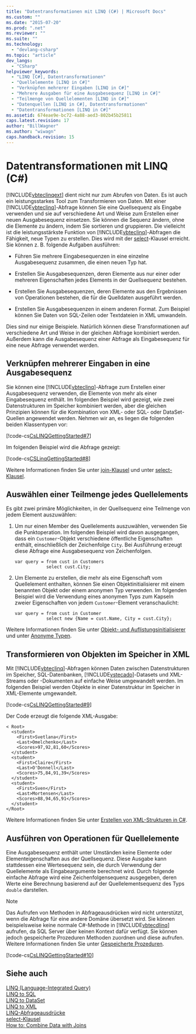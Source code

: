 ```yaml
---
title: "Datentransformationen mit LINQ (C#) | Microsoft Docs"
ms.custom: ""
ms.date: "2015-07-20"
ms.prod: ".net"
ms.reviewer: ""
ms.suite: ""
ms.technology: 
  - "devlang-csharp"
ms.topic: "article"
dev_langs: 
  - "CSharp"
helpviewer_keywords: 
  - "LINQ [C#], Datentransformationen"
  - "Quellelemente [LINQ in C#]"
  - "Verknüpfen mehrerer Eingaben [LINQ in C#]"
  - "Mehrere Ausgaben für eine Ausgabesequenz [LINQ in C#]"
  - "Teilmenge von Quellelementen [LINQ in C#]"
  - "Datenquellen [LINQ in C#], Datentransformationen"
  - "Datentransformationen [LINQ in C#]"
ms.assetid: 674eae9e-bc72-4a88-aed3-802b45b25811
caps.latest.revision: 17
author: "BillWagner"
ms.author: "wiwagn"
caps.handback.revision: 15
---
```

# Datentransformationen mit LINQ (C#)
[!INCLUDE[vbteclinqext](../../../../csharp/getting-started/includes/vbteclinqext-md.md)] dient nicht nur zum Abrufen von Daten.  Es ist auch ein leistungsstarkes Tool zum Transformieren von Daten.  Mit einer [!INCLUDE[vbteclinq](../../../../csharp/includes/vbteclinq-md.md)]\-Abfrage können Sie eine Quellsequenz als Eingabe verwenden und sie auf verschiedene Art und Weise zum Erstellen einer neuen Ausgabesequenz einsetzen.  Sie können die Sequenz ändern, ohne die Elemente zu ändern, indem Sie sortieren und gruppieren. Die vielleicht ist die leistungsstärkste Funktion von [!INCLUDE[vbteclinq](../../../../csharp/includes/vbteclinq-md.md)]\-Abfragen die Fähigkeit, neue Typen zu erstellen.  Dies wird mit der [select](../../../../csharp/language-reference/keywords/select-clause.md)\-Klausel erreicht.  Sie können z. B. folgende Aufgaben ausführen:  
  
-   Führen Sie mehrere Eingabesequenzen in eine einzelne Ausgabesequenz zusammen, die einen neuen Typ hat.  
  
-   Erstellen Sie Ausgabesequenzen, deren Elemente aus nur einer oder mehreren Eigenschaften jedes Elements in der Quellsequenz bestehen.  
  
-   Erstellen Sie Ausgabesequenzen, deren Elemente aus den Ergebnissen von Operationen bestehen, die für die Quelldaten ausgeführt werden.  
  
-   Erstellen Sie Ausgabesequenzen in einem anderen Format.  Zum Beispiel können Sie Daten von SQL\-Zeilen oder Textdateien in XML umwandeln.  
  
 Dies sind nur einige Beispiele.  Natürlich können diese Transformationen auf verschiedene Art und Weise in der gleichen Abfrage kombiniert werden.  Außerdem kann die Ausgabesequenz einer Abfrage als Eingabesequenz für eine neue Abfrage verwendet werden.  
  
## Verknüpfen mehrerer Eingaben in eine Ausgabesequenz  
 Sie können eine [!INCLUDE[vbteclinq](../../../../csharp/includes/vbteclinq-md.md)]\-Abfrage zum Erstellen einer Ausgabesequenz verwenden, die Elemente von mehr als einer Eingabesequenz enthält.  Im folgenden Beispiel wird gezeigt, wie zwei Datenstrukturen im Speicher kombiniert werden, aber die gleichen Prinzipien können für die Kombination von XML\- oder SQL\- oder DataSet\-Quellen angewendet werden.  Nehmen wir an, es liegen die folgenden beiden Klassentypen vor:  
  
 [!code-cs[CsLINQGettingStarted#7](../../../../csharp/programming-guide/concepts/linq/codesnippet/csharp/GettingStarted/Class1.cs#7)]  
  
 Im folgenden Beispiel wird die Abfrage gezeigt:  
  
 [!code-cs[CSLinqGettingStarted#8](../../../../csharp/programming-guide/concepts/linq/codesnippet/csharp/GettingStarted/Class1.cs#8)]  
  
 Weitere Informationen finden Sie unter [join\-Klausel](../../../../csharp/language-reference/keywords/join-clause.md) und unter [select\-Klausel](../../../../csharp/language-reference/keywords/select-clause.md).  
  
## Auswählen einer Teilmenge jedes Quellelements  
 Es gibt zwei primäre Möglichkeiten, in der Quellsequenz eine Teilmenge von jedem Element auszuwählen:  
  
1.  Um nur einen Member des Quellelements auszuwählen, verwenden Sie die Punktoperation.  Im folgenden Beispiel wird davon ausgegangen, dass ein `Customer`\-Objekt verschiedene öffentliche Eigenschaften enthält, einschließlich der Zeichenfolge `City`.  Bei Ausführung erzeugt diese Abfrage eine Ausgabesequenz von Zeichenfolgen.  
  
    ```  
    var query = from cust in Customers  
                select cust.City;  
    ```  
  
2.  Um Elemente zu erstellen, die mehr als eine Eigenschaft vom Quellelement enthalten, können Sie einen Objektinitialisierer mit einem benannten Objekt oder einem anonymen Typ verwenden.  Im folgenden Beispiel wird die Verwendung eines anonymen Typs zum Kapseln zweier Eigenschaften von jedem `Customer`\-Element veranschaulicht:  
  
    ```  
    var query = from cust in Customer  
                select new {Name = cust.Name, City = cust.City};  
    ```  
  
 Weitere Informationen finden Sie unter [Objekt\- und Auflistungsinitialisierer](../../../../csharp/programming-guide/classes-and-structs/object-and-collection-initializers.md) und unter [Anonyme Typen](../../../../csharp/programming-guide/classes-and-structs/anonymous-types.md).  
  
## Transformieren von Objekten im Speicher in XML  
 Mit [!INCLUDE[vbteclinq](../../../../csharp/includes/vbteclinq-md.md)]\-Abfragen können Daten zwischen Datenstrukturen im Speicher, SQL\-Datenbanken, [!INCLUDE[vstecado](../../../../csharp/programming-guide/concepts/linq/includes/vstecado-md.md)]\-Datasets und XML\-Streams oder \-Dokumenten auf einfache Weise umgewandelt werden.  Im folgenden Beispiel werden Objekte in einer Datenstruktur im Speicher in XML\-Elemente umgewandelt.  
  
 [!code-cs[CsLINQGettingStarted#9](../../../../csharp/programming-guide/concepts/linq/codesnippet/csharp/GettingStarted/Class1.cs#9)]  
  
 Der Code erzeugt die folgende XML\-Ausgabe:  
  
```  
< Root>  
  <student>  
    <First>Svetlana</First>  
    <Last>Omelchenko</Last>  
    <Scores>97,92,81,60</Scores>  
  </student>  
  <student>  
    <First>Claire</First>  
    <Last>O'Donnell</Last>  
    <Scores>75,84,91,39</Scores>  
  </student>  
  <student>  
    <First>Sven</First>  
    <Last>Mortensen</Last>  
    <Scores>88,94,65,91</Scores>  
  </student>  
</Root>  
```  
  
 Weitere Informationen finden Sie unter [Erstellen von XML\-Strukturen in C\#](../Topic/Creating%20XML%20Trees%20in%20C%23%20\(LINQ%20to%20XML\)1.md).  
  
## Ausführen von Operationen für Quellelemente  
 Eine Ausgabesequenz enthält unter Umständen keine Elemente oder Elementeigenschaften aus der Quellsequenz.  Diese Ausgabe kann stattdessen eine Wertesequenz sein, die durch Verwendung der Quellelemente als Eingabeargumente berechnet wird.  Durch folgende einfache Abfrage wird eine Zeichenfolgensequenz ausgegeben, deren Werte eine Berechnung basierend auf der Quellelementsequenz des Typs `double` darstellen.  
  
> [!NOTE]
>  Das Aufrufen von Methoden in Abfrageausdrücken wird nicht unterstützt, wenn die Abfrage für eine andere Domäne übersetzt wird.  Sie können beispielsweise keine normale C\#\-Methode in [!INCLUDE[vbtecdlinq](../../../../csharp/includes/vbtecdlinq-md.md)] aufrufen, da SQL Server über keinen Kontext dafür verfügt.  Sie können jedoch gespeicherte Prozeduren Methoden zuordnen und diese aufrufen.  Weitere Informationen finden Sie unter [Gespeicherte Prozeduren](../Topic/Stored%20Procedures.md).  
  
 [!code-cs[CsLINQGettingStarted#10](../../../../csharp/programming-guide/concepts/linq/codesnippet/csharp/GettingStarted/Class1.cs#10)]  
  
## Siehe auch  
 [LINQ \(Language\-Integrated Query\)](../Topic/LINQ%20\(Language-Integrated%20Query\).md)   
 [LINQ to SQL](../Topic/LINQ%20to%20SQL.md)   
 [LINQ to DataSet](../Topic/LINQ%20to%20DataSet.md)   
 [LINQ to XML](../../../../visual-basic/programming-guide/concepts/linq/linq-to-xml.md)   
 [LINQ\-Abfrageausdrücke](../../../../csharp/programming-guide/linq-query-expressions/index.md)   
 [select\-Klausel](../../../../csharp/language-reference/keywords/select-clause.md)   
 [How to: Combine Data with Joins](../../../../visual-basic/programming-guide/language-features/linq/how-to-combine-data-with-linq-by-using-joins.md)